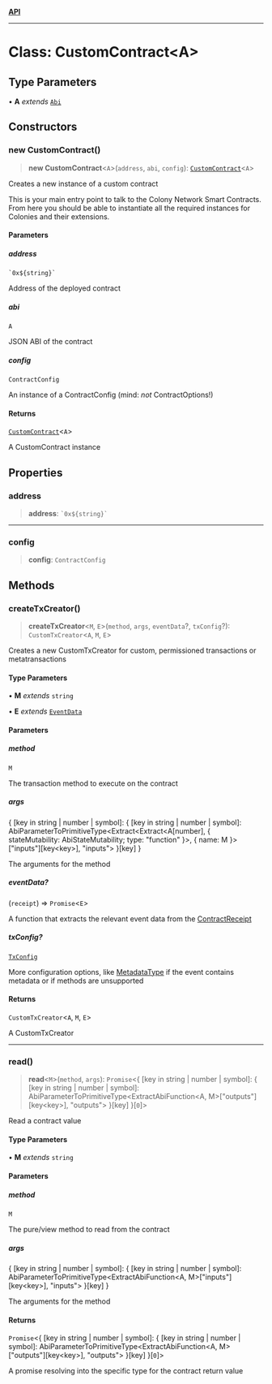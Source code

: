 [**API**](../README.md)

***

# Class: CustomContract\<A\>

## Type Parameters

• **A** *extends* [`Abi`](../type-aliases/Abi.md)

## Constructors

### new CustomContract()

> **new CustomContract**\<`A`\>(`address`, `abi`, `config`): [`CustomContract`](CustomContract.md)\<`A`\>

Creates a new instance of a custom contract

This is your main entry point to talk to the Colony Network Smart Contracts.
From here you should be able to instantiate all the required instances for Colonies and their extensions.

#### Parameters

##### address

`` `0x${string}` ``

Address of the deployed contract

##### abi

`A`

JSON ABI of the contract

##### config

`ContractConfig`

An instance of a ContractConfig (mind: _not_ ContractOptions!)

#### Returns

[`CustomContract`](CustomContract.md)\<`A`\>

A CustomContract instance

## Properties

### address

> **address**: `` `0x${string}` ``

***

### config

> **config**: `ContractConfig`

## Methods

### createTxCreator()

> **createTxCreator**\<`M`, `E`\>(`method`, `args`, `eventData`?, `txConfig`?): `CustomTxCreator`\<`A`, `M`, `E`\>

Creates a new CustomTxCreator for custom, permissioned transactions or metatransactions

#### Type Parameters

• **M** *extends* `string`

• **E** *extends* [`EventData`](../interfaces/EventData.md)

#### Parameters

##### method

`M`

The transaction method to execute on the contract

##### args

\{ \[key in string \| number \| symbol\]: \{ \[key in string \| number \| symbol\]: AbiParameterToPrimitiveType\<Extract\<Extract\<A\[number\], \{ stateMutability: AbiStateMutability; type: "function" \}\>, \{ name: M \}\>\["inputs"\]\[key\<key\>\], "inputs"\> \}\[key\] \}

The arguments for the method

##### eventData?

(`receipt`) => `Promise`\<`E`\>

A function that extracts the relevant event data from the [ContractReceipt](../interfaces/ContractReceipt.md)

##### txConfig?

[`TxConfig`](../interfaces/TxConfig.md)

More configuration options, like [MetadataType](../enumerations/MetadataType.md) if the event contains metadata or if methods are unsupported

#### Returns

`CustomTxCreator`\<`A`, `M`, `E`\>

A CustomTxCreator

***

### read()

> **read**\<`M`\>(`method`, `args`): `Promise`\<\{ \[key in string \| number \| symbol\]: \{ \[key in string \| number \| symbol\]: AbiParameterToPrimitiveType\<ExtractAbiFunction\<A, M\>\["outputs"\]\[key\<key\>\], "outputs"\> \}\[key\] \}\[`0`\]\>

Read a contract value

#### Type Parameters

• **M** *extends* `string`

#### Parameters

##### method

`M`

The pure/view method to read from the contract

##### args

\{ \[key in string \| number \| symbol\]: \{ \[key in string \| number \| symbol\]: AbiParameterToPrimitiveType\<ExtractAbiFunction\<A, M\>\["inputs"\]\[key\<key\>\], "inputs"\> \}\[key\] \}

The arguments for the method

#### Returns

`Promise`\<\{ \[key in string \| number \| symbol\]: \{ \[key in string \| number \| symbol\]: AbiParameterToPrimitiveType\<ExtractAbiFunction\<A, M\>\["outputs"\]\[key\<key\>\], "outputs"\> \}\[key\] \}\[`0`\]\>

A promise resolving into the specific type for the contract return value
